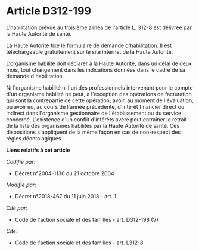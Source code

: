 # Article D312-199

L'habilitation prévue au troisième alinéa de l'article L. 312-8 est délivrée par la Haute Autorité de santé.

La Haute Autorité fixe le formulaire de demande d'habilitation. Il est téléchargeable gratuitement sur le site internet de la
Haute Autorité.

L'organisme habilité doit déclarer à la Haute Autorité, dans un délai de deux mois, tout changement dans les indications
données dans le cadre de sa demande d'habilitation.

Ni l'organisme habilité ni l'un des professionnels intervenant pour le compte d'un organisme habilité ne peut, à l'exception
des opérations de facturation qui sont la contrepartie de cette opération, avoir, au moment de l'évaluation, ou avoir eu, au
cours de l'année précédente, d'intérêt financier direct ou indirect dans l'organisme gestionnaire de l'établissement ou du
service concerné. L'existence d'un conflit d'intérêts avéré peut entraîner le retrait de la liste des organismes habilités
par la Haute Autorité de santé. Ces dispositions s'appliquent de la même façon en cas de non-respect des règles
déontologiques.

**Liens relatifs à cet article**

_Codifié par_:

  - Décret n°2004-1136 du 21 octobre 2004

_Modifié par_:

  - Décret n°2018-467 du 11 juin 2018 - art. 1

_Cité par_:

  - Code de l'action sociale et des familles - art. D312-198 (V)

_Cite_:

  - Code de l'action sociale et des familles - art. L312-8
